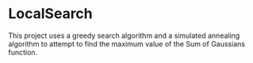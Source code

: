 # LocalSearch
This project uses a greedy search algorithm and a simulated annealing algorithm 
to attempt to find the maximum value of the Sum of Gaussians function.
